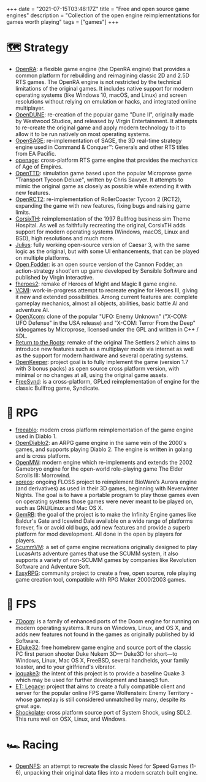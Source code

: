 +++
date = "2021-07-15T03:48:17Z"
title = "Free and open source game engines"
description = "Collection of the open engine reimplementations for games worth playing"
tags = ["games"]
+++

# 🗺 Strategy
* [OpenRA](https://www.openra.net/): a flexible game engine (the OpenRA engine) that provides a common platform for rebuilding and reimagining classic 2D and 2.5D RTS games. The OpenRA engine is not restricted by the technical limitations of the original games. It includes native support for modern operating systems (like Windows 10, macOS, and Linux) and screen resolutions without relying on emulation or hacks, and integrated online multiplayer.
* [OpenDUNE](https://github.com/OpenDUNE/OpenDUNE): re-creation of the popular game "Dune II", originally made by Westwood Studios, and released by Virgin Entertainment. It attempts to re-create the original game and apply modern technology to it to allow it to be run natively on most operating systems.
* [OpenSAGE](https://opensage.github.io/): re-implementation of SAGE, the 3D real-time strategy engine used in Command & Conquer™: Generals and other RTS titles from EA Pacific.
* [openage](http://openage.dev/): cross-platform RTS game engine that provides the mechanics of Age of Empires.
* [OpenTTD](https://www.openttd.org/): simulation game based upon the popular Microprose game "Transport Tycoon Deluxe", written by Chris Sawyer. It attempts to mimic the original game as closely as possible while extending it with new features.
* [OpenRCT2](https://openrct2.org/): re-implementation of RollerCoaster Tycoon 2 (RCT2), expanding the game with new features, fixing bugs and raising game limits.
* [CorsixTH](https://corsixth.com/): reimplementation of the 1997 Bullfrog business sim Theme Hospital. As well as faithfully recreating the original, CorsixTH adds support for modern operating systems (Windows, macOS, Linux and BSD), high resolutions and much more.
* [Julius](https://github.com/bvschaik/julius): fully working open-source version of Caesar 3, with the same logic as the original, but with some UI enhancements, that can be played on multiple platforms.
* [Open Fodder](http://openfodder.com/): is an open source version of the  Cannon Fodder, an action-strategy shoot'em up game developed by Sensible Software and published by Virgin Interactive.
* [fheroes2](https://ihhub.github.io/fheroes2/): remake of Heroes of Might and Magic II game engine.
* [VCMI](https://vcmi.eu/): work-in-progress attempt to recreate engine for Heroes III, giving it new and extended possibilities. Among current features are: complete gameplay mechanics, almost all objects, abilities, basic battle AI and adventure AI.
* [OpenXcom](https://openxcom.org/): clone of the popular "UFO: Enemy Unknown" ("X-COM: UFO Defense" in the USA release) and "X-COM: Terror From the Deep" videogames by Microprose, licensed under the GPL and written in C++ / SDL.
* [Return to the Roots](https://www.siedler25.org/): remake of the original The Settlers 2 which aims to introduce new features such as a multiplayer mode via internet as well as the support for modern hardware and several operating systems.
* [OpenKeeper](https://github.com/tonihele/OpenKeeper): project goal is to fully implement the game (version 1.7 with 3 bonus packs) as open source cross platform version, with minimal or no changes at all, using the original game assets. 
* [FreeSynd](https://freesynd.sourceforge.io/): is a cross-platform, GPLed reimplementation of engine for the classic Bullfrog game, Syndicate.


# 📜 RPG
* [freeablo](https://freeablo.org/): modern cross platform reimplementation of the game engine used in Diablo 1.
* [OpenDiablo2](https://opendiablo2.com/): an ARPG game engine in the same vein of the 2000's games, and supports playing Diablo 2. The engine is written in golang and is cross platform.
* [OpenMW](https://openmw.org/): modern engine which re-implements and extends the 2002 Gamebryo engine for the open-world role-playing game The Elder Scrolls III: Morrowind.
* [xoreos](https://xoreos.org/): ongoing FLOSS project to reimplement BioWare’s Aurora engine (and derivatives) as used in their 3D games, beginning with Neverwinter Nights. The goal is to have a portable program to play those games even on operating systems those games were never meant to be played on, such as GNU/Linux and Mac OS X.
* [GemRB](https://gemrb.org/): the goal of the project is to make the Infinity Engine games like Baldur's Gate and Icewind Dale available on a wide range of platforms forever, fix or avoid old bugs, add new features and provide a superb platform for mod development. All done in the open by players for players.
* [ScummVM](https://www.scummvm.org/): a set of game engine recreations originally designed to play LucasArts adventure games that use the SCUMM system, it also supports a variety of non-SCUMM games by companies like Revolution Software and Adventure Soft.
* [EasyRPG](https://easyrpg.org/): community project to create a free, open source, role playing game creation tool, compatible with RPG Maker 2000/2003 games.

# 🔫 FPS
* [ZDoom](https://www.zdoom.org/): is a family of enhanced ports of the Doom engine for running on modern operating systems. It runs on Windows, Linux, and OS X, and adds new features not found in the games as originally published by id Software.
* [EDuke32](https://www.eduke32.com/): free homebrew game engine and source port of the classic PC first person shooter Duke Nukem 3D— Duke3D for short—to Windows, Linux, Mac OS X, FreeBSD, several handhelds, your family toaster, and to your girlfriend's vibrator.
* [ioquake3](https://ioquake3.org/): the intent of this project is to provide a baseline Quake 3 which may be used for further development and baseq3 fun.
* [ET: Legacy](https://www.etlegacy.com/): project that aims to create a fully compatible client and server for the popular online FPS game Wolfenstein: Enemy Territory - whose gameplay is still considered unmatched by many, despite its great age.
* [Shockolate](https://github.com/Interrupt/systemshock): cross platform source port of System Shock, using SDL2. This runs well on OSX, Linux, and Windows.

# 🏎 Racing
* [OpenNFS](https://opennfs.com/): an attempt to recreate the classic Need for Speed Games (1-6), unpacking their original data files into a modern scratch built engine.